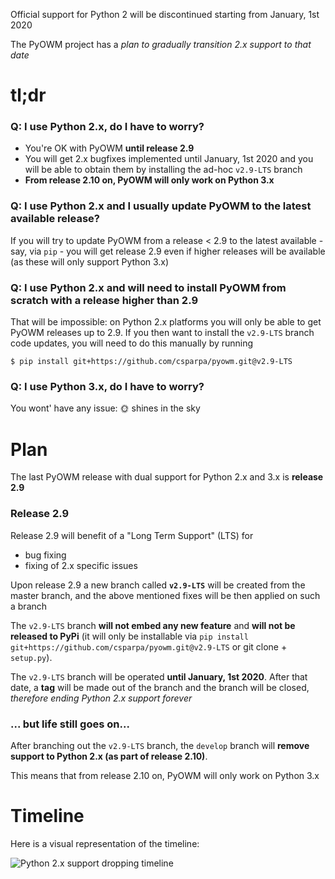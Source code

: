 Official support for Python 2 will be discontinued starting from January, 1st 2020

The PyOWM project has a *plan to gradually transition 2.x support to that date*

# tl;dr

### Q: I use Python 2.x, do I have to worry?
  - You're OK with PyOWM **until release 2.9**
  - You will get 2.x bugfixes implemented until January, 1st 2020 and you will be able to obtain them by installing the ad-hoc `v2.9-LTS` branch
  - **From release 2.10 on, PyOWM will only work on Python 3.x**

### Q: I use Python 2.x and I usually update PyOWM to the latest available release?
If you will try to update PyOWM from a release < 2.9 to the latest available - say, via `pip` - you will get release 2.9 even if higher releases will be available (as these will only support Python 3.x)

### Q: I use Python 2.x and will need to install PyOWM from scratch with a release higher than 2.9
That will be impossible: on Python 2.x platforms you will only be able to get PyOWM releases up to 2.9. If you then want to install the `v2.9-LTS` branch code updates, you will need to do this manually by running
```
$ pip install git+https://github.com/csparpa/pyowm.git@v2.9-LTS
```

### Q: I use Python 3.x, do I have to worry?
You wont' have any issue: 🌞 shines in the sky

# Plan
The last PyOWM release with dual support for Python 2.x and 3.x is **release 2.9**

### Release 2.9
Release 2.9 will benefit of a "Long Term Support" (LTS) for
  - bug fixing
  - fixing of 2.x specific issues

Upon release 2.9 a new branch called **`v2.9-LTS`** will be created from the master branch, and the above mentioned fixes will be then applied on such a branch

The `v2.9-LTS` branch **will not embed any new feature** and **will not be released to PyPi** (it will only be installable via `pip install git+https://github.com/csparpa/pyowm.git@v2.9-LTS` or git clone + `setup.py`).

The `v2.9-LTS` branch will be operated **until January, 1st 2020**. After that date, a **tag** will be made out of the branch and the branch will be closed, *therefore ending Python 2.x support forever*

### ... but life still goes on...
After branching out the `v2.9-LTS` branch, the `develop` branch will **remove support to Python 2.x (as part of release 2.10)**.

This means that from release 2.10 on, PyOWM will only work on Python 3.x


# Timeline
Here is a visual representation of the timeline:

![Python 2.x support dropping timeline](http://i63.tinypic.com/34dnabo.jpg)